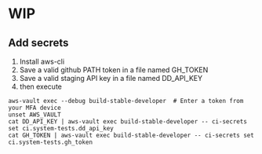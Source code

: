 # WIP

## Add secrets

1. Install aws-cli
2. Save a valid github PATH token in a file named GH_TOKEN
3. Save a valid staging API key in a file named DD_API_KEY
4. then execute

```
aws-vault exec --debug build-stable-developer  # Enter a token from your MFA device
unset AWS_VAULT
cat DD_API_KEY | aws-vault exec build-stable-developer -- ci-secrets set ci.system-tests.dd_api_key
cat GH_TOKEN | aws-vault exec build-stable-developer -- ci-secrets set ci.system-tests.gh_token
```
